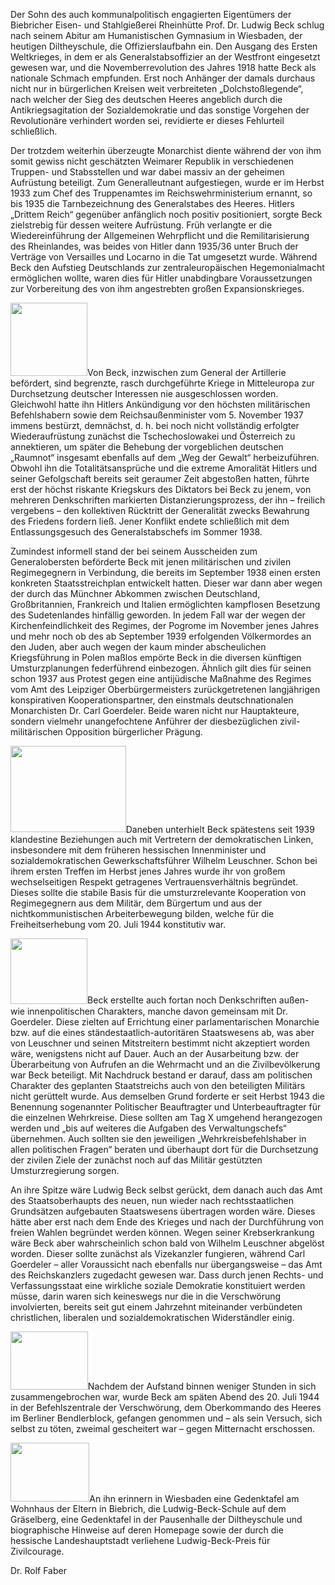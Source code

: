Der Sohn des auch kommunalpolitisch engagierten Eigentümers der
Biebricher Eisen- und Stahlgießerei Rheinhütte Prof. Dr. Ludwig Beck
schlug nach seinem Abitur am Humanistischen Gymnasium in Wiesbaden, der
heutigen Diltheyschule, die Offizierslaufbahn ein. Den Ausgang des
Ersten Weltkrieges, in dem er als Generalstabsoffizier an der Westfront
eingesetzt gewesen war, und die Novemberrevolution des Jahres 1918 hatte
Beck als nationale Schmach empfunden. Erst noch Anhänger der damals
durchaus nicht nur in bürgerlichen Kreisen weit verbreiteten
„Dolchstoßlegende“, nach welcher der Sieg des deutschen Heeres angeblich
durch die Antikriegsagitation der Sozialdemokratie und das sonstige
Vorgehen der Revolutionäre verhindert worden sei, revidierte er dieses
Fehlurteil schließlich.

Der trotzdem weiterhin überzeugte Monarchist diente während der von ihm
somit gewiss nicht geschätzten Weimarer Republik in verschiedenen
Truppen- und Stabsstellen und war dabei massiv an der geheimen
Aufrüstung beteiligt. Zum Generalleutnant aufgestiegen, wurde er im
Herbst 1933 zum Chef des Truppenamtes im Reichswehrministerium ernannt,
so bis 1935 die Tarnbezeichnung des Generalstabes des Heeres. Hitlers
„Drittem Reich“ gegenüber anfänglich noch positiv positioniert, sorgte
Beck zielstrebig für dessen weitere Aufrüstung. Früh verlangte er die
Wiedereinführung der Allgemeinen Wehrpflicht und die Remilitarisierung
des Rheinlandes, was beides von Hitler dann 1935/36 unter Bruch der
Verträge von Versailles und Locarno in die Tat umgesetzt wurde. Während
Beck den Aufstieg Deutschlands zur zentraleuropäischen Hegemonialmacht
ermöglichen wollte, waren dies für Hitler unabdingbare Voraussetzungen
zur Vorbereitung des von ihm angestrebten großen Expansionskrieges.

<img src="580ce0447aae7e9f7e7d1364d3648f28ebfb1191.jpg" style="width:1.28194in;height:1.21528in" />Von
Beck, inzwischen zum General der Artillerie befördert, sind begrenzte,
rasch durchgeführte Kriege in Mitteleuropa zur Durchsetzung deutscher
Interessen nie ausgeschlossen worden. Gleichwohl hatte ihn Hitlers
Ankündigung vor den höchsten militärischen Befehlshabern sowie dem
Reichsaußenminister vom 5. November 1937 immens bestürzt, demnächst, d.
h. bei noch nicht vollständig erfolgter Wiederaufrüstung zunächst die
Tschechoslowakei und Österreich zu annektieren, um später die Behebung
der vorgeblichen deutschen „Raumnot“ insgesamt ebenfalls auf dem „Weg
der Gewalt“ herbeizuführen. Obwohl ihn die Totalitätsansprüche und die
extreme Amoralität Hitlers und seiner Gefolgschaft bereits seit geraumer
Zeit abgestoßen hatten, führte erst der höchst riskante Kriegskurs des
Diktators bei Beck zu jenem, von mehreren Denkschriften markierten
Distanzierungsprozess, der ihn – freilich vergebens – den kollektiven
Rücktritt der Generalität zwecks Bewahrung des Friedens fordern ließ.
Jener Konflikt endete schließlich mit dem Entlassungsgesuch des
Generalstabschefs im Sommer 1938.

Zumindest informell stand der bei seinem Ausscheiden zum Generalobersten
beförderte Beck mit jenen militärischen und zivilen Regimegegnern in
Verbindung, die bereits im September 1938 einen ersten konkreten
Staatsstreichplan entwickelt hatten. Dieser war dann aber wegen der
durch das Münchner Abkommen zwischen Deutschland, Großbritannien,
Frankreich und Italien ermöglichten kampflosen Besetzung des
Sudetenlandes hinfällig geworden. In jedem Fall war der wegen der
Kirchenfeindlichkeit des Regimes, der Pogrome im November jenes Jahres
und mehr noch ob des ab September 1939 erfolgenden Völkermordes an den
Juden, aber auch wegen der kaum minder abscheulichen Kriegsführung in
Polen maßlos empörte Beck in die diversen künftigen Umsturzplanungen
federführend einbezogen. Ähnlich gilt dies für seinen schon 1937 aus
Protest gegen eine antijüdische Maßnahme des Regimes vom Amt des
Leipziger Oberbürgermeisters zurückgetretenen langjährigen konspirativen
Kooperationspartner, den einstmals deutschnationalen Monarchisten Dr.
Carl Goerdeler. Beide waren nicht nur Hauptakteure, sondern vielmehr
unangefochtene Anführer der diesbezüglichen zivil-militärischen
Opposition bürgerlicher Prägung.

<img src="5c97537cdbdd2e107731d4a2745983cdff0200d9.jpg" style="width:1.92431in;height:1.44306in" />Daneben
unterhielt Beck spätestens seit 1939 klandestine Beziehungen auch mit
Vertretern der demokratischen Linken, insbesondere mit dem früheren
hessischen Innenminister und sozialdemokratischen Gewerkschaftsführer
Wilhelm Leuschner. Schon bei ihrem ersten Treffen im Herbst jenes Jahres
wurde ihr von großem wechselseitigen Respekt getragenes
Vertrauensverhältnis begründet. Dieses sollte die stabile Basis für die
umsturzrelevante Kooperation von Regimegegnern aus dem Militär, dem
Bürgertum und aus der nichtkommunistischen Arbeiterbewegung bilden,
welche für die Freiheitserhebung vom 20. Juli 1944 konstitutiv war.

<img src="aace10a5e4d1e0568aaba4ba497cb97bec2242c7.jpg" style="width:1.28194in;height:1.08819in" />Beck
erstellte auch fortan noch Denkschriften außen- wie innenpolitischen
Charakters, manche davon gemeinsam mit Dr. Goerdeler. Diese zielten auf
Errichtung einer parlamentarischen Monarchie bzw. auf die eines
ständestaatlich-autoritären Staatswesens ab, was aber von Leuschner und
seinen Mitstreitern bestimmt nicht akzeptiert worden wäre, wenigstens
nicht auf Dauer. Auch an der Ausarbeitung bzw. der Überarbeitung von
Aufrufen an die Wehrmacht und an die Zivilbevölkerung war Beck
beteiligt. Mit Nachdruck bestand er darauf, dass am politischen
Charakter des geplanten Staatstreichs auch von den beteiligten Militärs
nicht gerüttelt wurde. Aus demselben Grund forderte er seit Herbst 1943
die Benennung sogenannter Politischer Beauftragter und Unterbeauftragter
für die einzelnen Wehrkreise. Diese sollten am Tag X umgehend
herangezogen werden und „bis auf weiteres die Aufgaben des
Verwaltungschefs“ übernehmen. Auch sollten sie den jeweiligen
„Wehrkreisbefehlshaber in allen politischen Fragen“ beraten und
überhaupt dort für die Durchsetzung der zivilen Ziele der zunächst noch
auf das Militär gestützten Umsturzregierung sorgen.

An ihre Spitze wäre Ludwig Beck selbst gerückt, dem danach auch das Amt
des Staatsoberhaupts des neuen, nun wieder nach rechtsstaatlichen
Grundsätzen aufgebauten Staatswesens übertragen worden wäre. Dieses
hätte aber erst nach dem Ende des Krieges und nach der Durchführung von
freien Wahlen begründet werden können. Wegen seiner Krebserkrankung wäre
Beck aber wahrscheinlich schon bald von Wilhelm Leuschner abgelöst
worden. Dieser sollte zunächst als Vizekanzler fungieren, während Carl
Goerdeler – aller Voraussicht nach ebenfalls nur übergangsweise – das
Amt des Reichskanzlers zugedacht gewesen war. Dass durch jenen Rechts-
und Verfassungsstaat eine wirkliche soziale Demokratie konstituiert
werden müsse, darin waren sich keineswegs nur die in die Verschwörung
involvierten, bereits seit gut einem Jahrzehnt miteinander verbündeten
christlichen, liberalen und sozialdemokratischen Widerständler einig.

<img src="73bd5e1765468ffb6cf8f078d07cc0b934537d85.jpg" style="width:1.29028in;height:0.96806in" />Nachdem
der Aufstand binnen weniger Stunden in sich zusammengebrochen war, wurde
Beck am späten Abend des 20. Juli 1944 in der Befehlszentrale der
Verschwörung, dem Oberkommando des Heeres im Berliner Bendlerblock,
gefangen genommen und – als sein Versuch, sich selbst zu töten, zweimal
gescheitert war – gegen Mitternacht erschossen.

<img src="1dc489f60a42aacaa2b259b6bccd2112ee5658bf.jpg" style="width:1.31597in;height:0.98611in" />An
ihn erinnern in Wiesbaden eine Gedenktafel am Wohnhaus der Eltern in
Biebrich, die Ludwig-Beck-Schule auf dem Gräselberg, eine Gedenktafel in
der Pausenhalle der Diltheyschule und biographische Hinweise auf deren
Homepage sowie der durch die hessische Landeshauptstadt verliehene
Ludwig-Beck-Preis für Zivilcourage.

Dr. Rolf Faber
